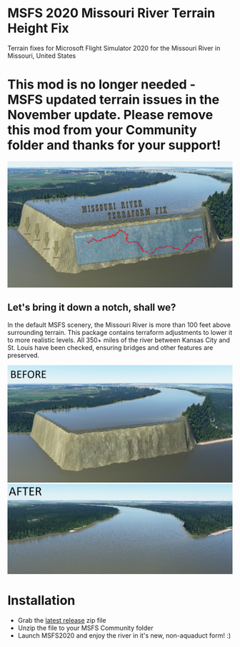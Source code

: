 # MSFS 2020 Missouri River Terrain Height Fix
Terrain fixes for Microsoft Flight Simulator 2020 for the Missouri River in Missouri, United States

# This mod is no longer needed - MSFS updated terrain issues in the November update.  Please remove this mod from your Community folder and thanks for your support!

![Screenshot](images/cover.png)

## Let's bring it down a notch, shall we?
In the default MSFS scenery, the Missouri River is more than 100 feet above surrounding terrain. This package contains terraform adjustments to lower it to more realistic levels. All 350+ miles of the river between Kansas City and St. Louis have been checked, ensuring bridges and other features are preserved.

![Screenshot](images/before-img01.png)
![Screenshot](images/after-img01.png)

#  Installation
* Grab the [latest release](https://github.com/rmatzker/slibit-scenery-usa-mo-river-terrain/releases/latest) zip file
* Unzip the file to your MSFS Community folder
* Launch MSFS2020 and enjoy the river in it's new, non-aquaduct form! :)

